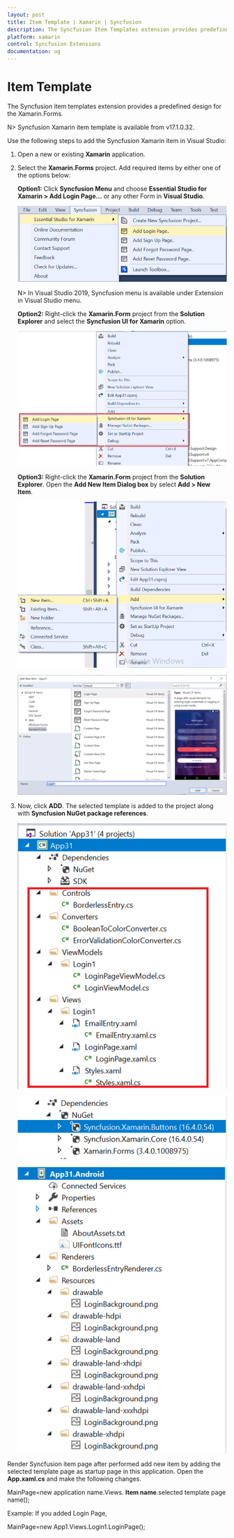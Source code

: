 ```yaml
---
layout: post
title: Item Template | Xamarin | Syncfusion
description: The Syncfusion Item Templates extension provides predefined design for the Xamarin.Forms.
platform: xamarin
control: Syncfusion Extensions
documentation: ug
---
```


# Item Template

The Syncfusion item templates extension provides a predefined design for the Xamarin.Forms. 

N> Syncfusion Xamarin item template is available from v17.1.0.32.

Use the following steps to add the Syncfusion Xamarin item in Visual Studio:

1. Open a new or existing **Xamarin** application.
 
2. Select the **Xamarin.Forms** project. Add required items by either one of the options below:

   **Option1:**  Click **Syncfusion Menu** and choose **Essential Studio for Xamarin > Add Login Page…** or any other Form in **Visual Studio**.

   ![Syncfusion Menu for item template](Syncfusion-Item-Templates_images/Syncfuion-menu.png)

   N> In Visual Studio 2019, Syncfusion menu is available under Extension in Visual Studio menu.

   **Option2:** Right-click the **Xamarin.Form** project from the **Solution Explorer** and select the **Syncfusion UI for Xamarin** option.

   ![Syncfusion Item Template Context menu](Syncfusion-Item-Templates_images/Item-Template-Context-Menu.png)

   **Option3:** Right-click the **Xamarin.Form** project from the **Solution Explorer**. Open the **Add New Item Dialog box** by select **Add > New Item**.
 
   ![Add New Item menu](Syncfusion-Item-Templates_images/Add-new-item.png)

   ![Add new item dialog box](Syncfusion-Item-Templates_images/Add-New-Item-dialog-box.png)

3. Now, click **ADD**. The selected template is added to the project along with **Syncfusion NuGet package references**.

   ![After item template is add in project](Syncfusion-Item-Templates_images/After-add-item.png)

   ![Syncfusion Packages is installed in project](Syncfusion-Item-Templates_images/syncfusion-package.png)

   ![After Resource files add in project](Syncfusion-Item-Templates_images/Resource-file.png)

Render Syncfusion item page after performed add new item by adding the selected template page as startup page in this application. Open the **App.xaml.cs** and make the following changes.

MainPage=new application name.Views. 
**Item name**.selected template page name();

Example: If you added Login Page,

MainPage=new App1.Views.Login1.LoginPage();
